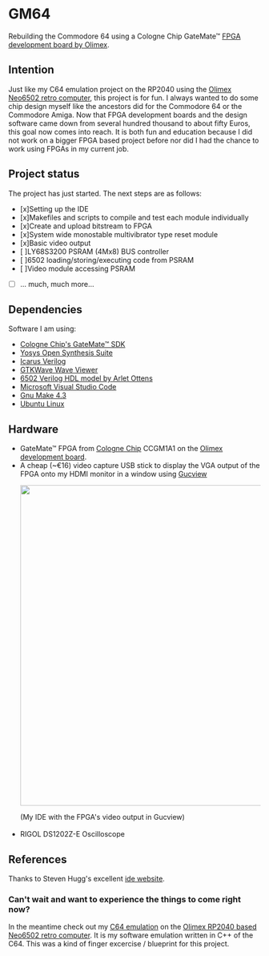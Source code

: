 # GM64
Rebuilding the Commodore 64 using a Cologne Chip GateMate&trade; [FPGA development board by Olimex](https://www.olimex.com/Products/FPGA/GateMate/GateMateA1-EVB/open-source-hardware). 

## Intention
Just like my C64 emulation project on the RP2040 using the [Olimex Neo6502 retro computer](https://github.com/B3rndK/C64Neo6502), this project is for fun. I always wanted to do some chip design myself like the ancestors did for the Commodore 64 or the Commodore Amiga.
Now that FPGA development boards and the design software came down from several hundred thousand to about fifty Euros, this goal now comes into reach. It is both fun and education because I did not work on a bigger FPGA based project before nor did I had the chance to work using FPGAs in my current job.

## Project status 
The project has just started. The next steps are as follows:

- [x]Setting up the IDE
- [x]Makefiles and scripts to compile and test each module individually
- [x]Create and upload bitstream to FPGA
- [x]System wide monostable multivibrator type reset module
- [x]Basic video output
- [ ]LY68S3200 PSRAM (4Mx8) BUS controller
- [ ]6502 loading/storing/executing code from PSRAM
- [ ]Video module accessing PSRAM
- [ ] ... much, much more...
  
## Dependencies
Software I am using:

* [Cologne Chip's GateMate&trade; SDK](https://www.colognechip.com/programmable-logic/gatemate/) 
* [Yosys Open Synthesis Suite](https://yosyshq.net/yosys)
* [Icarus Verilog](https://steveicarus.github.io/iverilog)
* [GTKWave Wave Viewer](https://gtkwave.sourceforge.net)
* [6502 Verilog HDL model by Arlet Ottens](https://github.com/Arlet/verilog-6502)
* [Microsoft Visual Studio Code](https://code.visualstudio.com)
* [Gnu Make 4.3](http://gnu.org)
* [Ubuntu Linux](https://ubuntu.com)
    
## Hardware
* GateMate&trade; FPGA from [Cologne Chip](https://www.colognechip.com/programmable-logic/gatemate/) CCGM1A1 on the [Olimex development board](https://www.olimex.com/Products/FPGA/GateMate/GateMateA1-EVB/open-source-hardware).
* A cheap (~€16) video capture USB stick to display the VGA output of the FPGA onto my HDMI monitor in a window using [Gucview](https://guvcview.sourceforge.net/)
  <p><img src="https://github.com/B3rndK/GM64/assets/47975140/178d5aa9-a7b8-496d-859b-2568bc66423e" width="640"></p>(My IDE with the FPGA's video output in Gucview)<br><br>
* RIGOL DS1202Z-E Oscilloscope
  
## References
Thanks to Steven Hugg's excellent [ide website](https://8bitworkshop.com/).

### Can't wait and want to experience the things to come right now?
In the meantime check out my [C64 emulation](https://github.com/B3rndK/C64Neo6502) on the [Olimex RP2040 based Neo6502 retro computer](https://www.olimex.com/Products/Retro-Computers/Neo6502/open-source-hardware). It is my software emulation written in C++ of the C64. This was a kind of finger excercise / blueprint for this project.
